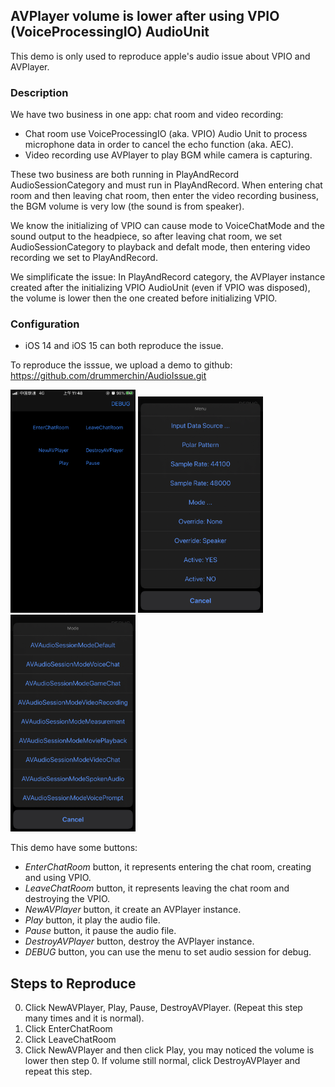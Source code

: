 ## AVPlayer volume is lower after using VPIO (VoiceProcessingIO) AudioUnit

This demo is only used to reproduce apple's audio issue about VPIO and AVPlayer.

### Description

 We have two business in one app: chat room and video recording:
 - Chat room use VoiceProcessingIO (aka. VPIO) Audio Unit to process microphone data in order to cancel the echo function (aka. AEC). 
 - Video recording use AVPlayer to play BGM while camera is capturing. 
 
 These two business are both running in PlayAndRecord AudioSessionCategory and must run in PlayAndRecord. When entering chat room and then leaving chat room, then enter the video recording business, the BGM volume is very low (the sound is from speaker).

We know the initializing of VPIO can cause mode to VoiceChatMode and the sound output to the headpiece, so after leaving chat room, we set AudioSessionCategory to playback and defalt mode, then entering video recording we set to PlayAndRecord.

We simplificate the issue:
In PlayAndRecord category, the AVPlayer instance created after the initializing VPIO AudioUnit (even if VPIO was disposed), the volume is lower then the one created before initializing VPIO.

### Configuration

- iOS 14 and iOS 15 can both reproduce the issue.

To reproduce the isssue, we upload a demo to github: 
https://github.com/drummerchin/AudioIssue.git

<img src="doc/screenshot1.png" width=200/> 
<img src="doc/screenshot2.jpg" width=200/> 
<img src="doc/screenshot3.jpg" width=200/> 

This demo have some buttons:

- *EnterChatRoom* button, it represents entering the chat room, creating and using VPIO.
- *LeaveChatRoom* button, it represents leaving the chat room and destroying the VPIO.
- *NewAVPlayer* button, it create an AVPlayer instance.
- *Play* button, it play the audio file.
- *Pause* button, it pause the audio file.
- *DestroyAVPlayer* button, destroy the AVPlayer instance.
- *DEBUG* button, you can use the menu to set audio session for debug.

## Steps to Reproduce

0. Click NewAVPlayer, Play, Pause, DestroyAVPlayer. (Repeat this step many times and it is normal).
1. Click EnterChatRoom
2. Click LeaveChatRoom
3. Click NewAVPlayer and then click Play, you may noticed the volume is lower then step 0. If volume still normal, click DestroyAVPlayer and repeat this step. 
